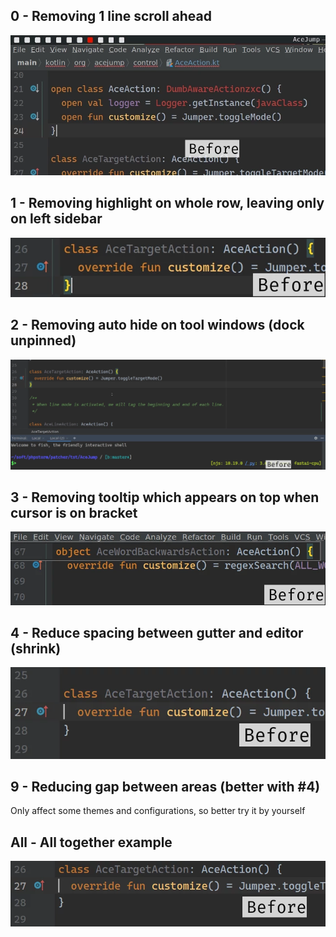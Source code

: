 ## 0 - Removing 1 line scroll ahead

![](./0.webp)

## 1 - Removing highlight on whole row, leaving only on left sidebar

![](./1.webp)

## 2 - Removing auto hide on tool windows (dock unpinned)

![](./2.webp)

## 3 - Removing tooltip which appears on top when cursor is on bracket

![](./3.webp)

## 4 - Reduce spacing between gutter and editor (shrink)

![](./4.webp)

## 9 - Reducing gap between areas (better with #4)

Only affect some themes and configurations, so better try it by yourself

## All - All together example

![](./all.webp)